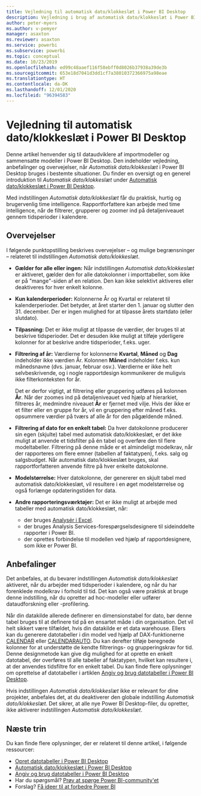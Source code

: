 ```yaml
---
title: Vejledning til automatisk dato/klokkeslæt i Power BI Desktop
description: Vejledning i brug af automatisk dato/klokkeslæt i Power BI Desktop.
author: peter-myers
ms.author: v-pemyer
manager: asaxton
ms.reviewer: asaxton
ms.service: powerbi
ms.subservice: powerbi
ms.topic: conceptual
ms.date: 10/23/2019
ms.openlocfilehash: ed99c48aaef116f58ebff0d8026b37938a39de3b
ms.sourcegitcommit: 653e18d7041d3dd1cf7a38010372366975a98eae
ms.translationtype: HT
ms.contentlocale: da-DK
ms.lasthandoff: 12/01/2020
ms.locfileid: "96394583"
---
```

# <a name="auto-datetime-guidance-in-power-bi-desktop"></a>Vejledning til automatisk dato/klokkeslæt i Power BI Desktop

Denne artikel henvender sig til dataudviklere af importmodeller og sammensatte modeller i Power BI Desktop. Den indeholder vejledning, anbefalinger og overvejelser, når _Automatisk dato/klokkeslæt_ i Power BI Desktop bruges i bestemte situationer. Du finder en oversigt og en generel introduktion til _Automatisk dato/klokkeslæt_ under [Automatisk dato/klokkeslæt i Power BI Desktop](../transform-model/desktop-auto-date-time.md).

Med indstillingen _Automatisk dato/klokkeslæt_ får du praktisk, hurtig og brugervenlig time intelligence. Rapportforfattere kan arbejde med time intelligence, når de filtrerer, grupperer og zoomer ind på detaljeniveauet gennem tidsperioder i kalendere.

## <a name="considerations"></a>Overvejelser

I følgende punktopstilling beskrives overvejelser – og mulige begrænsninger – relateret til indstillingen _Automatisk dato/klokkeslæt_.

- **Gælder for alle eller ingen:** Når indstillingen _Automatisk dato/klokkeslæt_ er aktiveret, gælder den for alle datokolonner i importtabeller, som ikke er på &quot;mange&quot;-siden af en relation. Den kan ikke selektivt aktiveres eller deaktiveres for hver enkelt kolonne.
- **Kun kalenderperioder:** Kolonnerne År og Kvartal er relateret til kalenderperioder. Det betyder, at året starter den 1. januar og slutter den 31. december. Der er ingen mulighed for at tilpasse årets startdato (eller slutdato).
- **Tilpasning:** Det er ikke muligt at tilpasse de værdier, der bruges til at beskrive tidsperioder. Det er desuden ikke muligt at tilføje yderligere kolonner for at beskrive andre tidsperioder, f.eks. uger.
- **Filtrering af år:** Værdierne for kolonnerne **Kvartal**, **Måned** og **Dag** indeholder ikke værdien År. Kolonnen **Måned** indeholder f.eks. kun månedsnavne (dvs. januar, februar osv.). Værdierne er ikke helt selvbeskrivende, og i nogle rapportdesign kommunikerer de muligvis ikke filterkonteksten for år.

    Det er derfor vigtigt, at filtrering eller gruppering udføres på kolonnen **År**. Når der zoomes ind på detaljeniveauet ved hjælp af hierarkiet, filtreres år, medmindre niveauet **År** er fjernet med vilje. Hvis der ikke er et filter eller en gruppe for år, vil en gruppering efter måned f.eks. opsummere værdier på tværs af alle år for den pågældende måned.
- **Filtrering af dato for en enkelt tabel:** Da hver datokolonne producerer sin egen (skjulte) tabel med automatisk dato/klokkeslæt, er det ikke muligt at anvende et tidsfilter på én tabel og overføre den til flere modeltabeller. Filtrering på denne måde er et almindeligt modelkrav, når der rapporteres om flere emner (tabellen af faktatypen), f.eks. salg og salgsbudget. Når automatisk dato/klokkeslæt bruges, skal rapportforfatteren anvende filtre på hver enkelte datokolonne.
- **Modelstørrelse:** Hver datokolonne, der genererer en skjult tabel med automatisk dato/klokkeslæt, vil resultere i en øget modelstørrelse og også forlænge opdateringstiden for data.
- **Andre rapporteringsværktøjer:** Det er ikke muligt at arbejde med tabeller med automatisk dato/klokkeslæt, når:
  - der bruges [Analysér i Excel](../collaborate-share/service-analyze-in-excel.md).
  - der bruges Analysis Services-forespørgselsdesignere til sideinddelte rapporter i Power BI.
  - der oprettes forbindelse til modellen ved hjælp af rapportdesignere, som ikke er Power BI.

## <a name="recommendations"></a>Anbefalinger

Det anbefales, at du bevarer indstillingen _Automatisk dato/klokkeslæt_ aktiveret, når du arbejder med tidsperioder i kalendere, og når du har forenklede modelkrav i forhold til tid. Det kan også være praktisk at bruge denne indstilling, når du opretter ad hoc-modeller eller udfører dataudforskning eller -profilering.

Når din datakilde allerede definerer en dimensionstabel for dato, bør denne tabel bruges til at definere tid på en ensartet måde i din organisation. Det vil helt sikkert være tilfældet, hvis din datakilde er et data warehouse. Ellers kan du generere datotabeller i din model ved hjælp af DAX-funktionerne [CALENDAR](/dax/calendar-function-dax) eller [CALENDARAUTO](/dax/calendarauto-function-dax). Du kan derefter tilføje beregnede kolonner for at understøtte de kendte filtrerings- og grupperingskrav for tid. Denne designmetode kan give dig mulighed for at oprette en enkelt datotabel, der overføres til alle tabeller af faktatypen, hvilket kan resultere i, at der anvendes tidsfiltre for en enkelt tabel. Du kan finde flere oplysninger om oprettelse af datotabeller i artiklen [Angiv og brug datotabeller i Power BI Desktop](../transform-model/desktop-date-tables.md).

Hvis indstillingen _Automatisk dato/klokkeslæt_ ikke er relevant for dine projekter, anbefales det, at du deaktiverer den globale indstilling _Automatisk dato/klokkeslæt_. Det sikrer, at alle nye Power BI Desktop-filer, du opretter, ikke aktiverer indstillingen _Automatisk dato/klokkeslæt_.

## <a name="next-steps"></a>Næste trin

Du kan finde flere oplysninger, der er relateret til denne artikel, i følgende ressourcer:

- [Opret datotabeller i Power BI Desktop](model-date-tables.md)
- [Automatisk dato/klokkeslæt i Power BI Desktop](../transform-model/desktop-auto-date-time.md)
- [Angiv og brug datotabeller i Power BI Desktop](../transform-model/desktop-date-tables.md)
- Har du spørgsmål? [Prøv at spørge Power BI-community'et](https://community.powerbi.com/)
- Forslag? [Få ideer til at forbedre Power BI](https://ideas.powerbi.com/)
